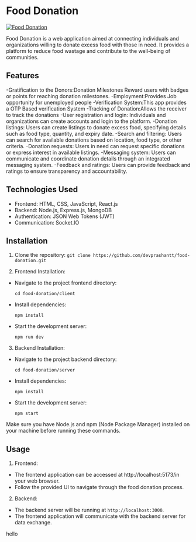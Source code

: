# Food Donation

[![Food Donation](https://img.youtube.com/vi/uiFmoIfHRp8/0.jpg)](https://www.youtube.com/watch?v=uiFmoIfHRp8)

Food Donation is a web application aimed at connecting individuals and organizations willing to donate excess food with those in need. It provides a platform to reduce food wastage and contribute to the well-being of communities.

## Features
-Gratification to the Donors:Donation Milestones Reward users with badges or points for reaching donation milestones.
-Employment:Provides Job opportunity for unemployed people
-Verification System:This app provides a OTP Based verification System
-Tracking of Donation:Allows the receiver to track the donations
-User registration and login: Individuals and organizations can create accounts and login to the platform.
-Donation listings: Users can create listings to donate excess food, specifying details such as food type, quantity, and expiry date.
-Search and filtering: Users can search for available donations based on location, food type, or other criteria.
-Donation requests: Users in need can request specific donations or express interest in available listings.
-Messaging system: Users can communicate and coordinate donation details through an integrated messaging system.
-Feedback and ratings: Users can provide feedback and ratings to ensure transparency and accountability.

## Technologies Used

- Frontend: HTML, CSS, JavaScript, React.js
- Backend: Node.js, Express.js, MongoDB
- Authentication: JSON Web Tokens (JWT)
- Communication: Socket.IO


## Installation

1. Clone the repository: `git clone https://github.com/devprashantt/food-donation.git`

2. Frontend Installation:
- Navigate to the project frontend directory:
  ```
  cd food-donation/client
  ```
- Install dependencies:
  ```
  npm install
  ```
- Start the development server:
  ```
  npm run dev
  ```

3. Backend Installation:
- Navigate to the project backend directory:
  ```
  cd food-donation/server
  ```
- Install dependencies:
  ```
  npm install
  ```
- Start the development server:
  ```
  npm start
  ```

Make sure you have Node.js and npm (Node Package Manager) installed on your machine before running these commands.

## Usage

1. Frontend:
- The frontend application can be accessed at http://localhost:5173/in your web browser.
- Follow the provided UI to navigate through the food donation process.

2. Backend:
- The backend server will be running at `http://localhost:3000`.
- The frontend application will communicate with the backend server for data exchange.

hello